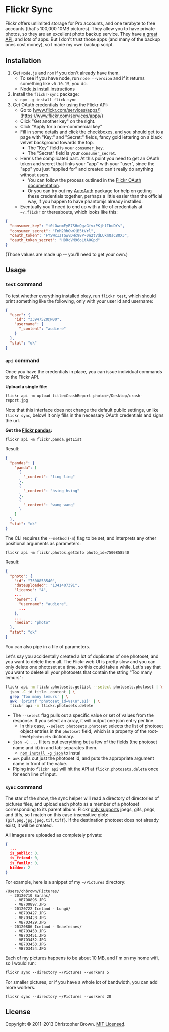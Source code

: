 # Flickr Sync

Flickr offers unlimited storage for Pro accounts, and one terabyte to free accounts (that's 100,000 10MB pictures). They allow you to have private photos, so they are an excellent photo backup service. They have [a great API](http://www.flickr.com/services/api/), and lots of apps. But I don't trust those apps (and many of the backup ones cost money), so I made my own backup script.

## Installation

1. Get `Node.js` and `npm` if you don't already have them.
    - To see if you have node, run `node --version` and if it returns something like `v0.10.15`, you do.
    - [Node.js install instructions](http://chbrown.github.io/#nodejs--npm)
2. Install the `flickr-sync` package:
    - `npm -g install flick-sync`
3. Get OAuth credentials for using the Flickr API:
    - Go to [www.flickr.com/services/apps/](https://www.flickr.com/services/apps/)
    - Click "Get another key" on the right.
    - Click "Apply for a non-commercial key"
    - Fill in some details and click the checkboxes, and you should get to a page with "Key:" and "Secret:" fields, fancy gold lettering on a black velvet background towards the top.
        * The "Key" field is your `consumer_key`.
        * The "Secret" field is your `consumer_secret`.
    - Here's the complicated part. At this point you need to get an OAuth token and secret that links your "app" with your "user", since the "app" you just "applied for" and created can't really do anything without users.
        * You can follow the process outlined in the [Flickr OAuth documentation](http://www.flickr.com/services/api/auth.oauth.html).
        * Or you can try out my [AutoAuth](https://github.com/chbrown/autoauth) package for help on getting these credentials together, perhaps a little easier than the official way, if you happen to have phantomjs already installed.
    - Eventually you'll need to end up with a file of credentials at `~/.flickr` or thereabouts, which looks like this:

```json
{
  "consumer_key": "i0LOwemEyB7SHoQgzGfvxPKjhlIbuDYs",
  "consumer_secret": "FnM2RhOwXjB5tVrl",
  "oauth_token": "FYSWxIJTGwvDHc98P-0n2tVdLUkmQsCBOX3",
  "oauth_token_secret": "H8RcVM96oLtA0Gpd"
}
```

(Those values are made up -- you'll need to get your own.)

## Usage

### `test` command

To test whether everything installed okay, run `flickr test`, which should print something like the following, only with your user id and username:

```json
{
  "user": {
    "id": "33947520@N00",
    "username": {
      "_content": "audiere"
    }
  },
  "stat": "ok"
}
```

### `api` command

Once you have the credentials in place, you can issue individual commands to the Flickr API.

**Upload a single file:**

    flickr api -m upload title=CrashReport photo=~/Desktop/crash-report.jpg

Note that this interface does not change the default public settings, unlike `flickr sync`, below! It only fills in the necessary OAuth credentials and signs the url.

**Get the [Flickr pandas](http://www.flickr.com/services/api/flickr.panda.getList.html):**

    flickr api -m flickr.panda.getList

Result:

```json
{
  "pandas": {
    "panda": [
      {
        "_content": "ling ling"
      },
      {
        "_content": "hsing hsing"
      },
      {
        "_content": "wang wang"
      }
    ]
  },
  "stat": "ok"
}
```

The CLI requires the `--method` (`-m`) flag to be set, and interprets any other positional arguments as parameters:

    flickr api -m flickr.photos.getInfo photo_id=7500858540

Result:

```json
{
  "photo": {
    "id": "7500858540",
    "dateuploaded": "1341407391",
    "license": "4",
    ...
    "owner": {
      "username": "audiere",
      ...
    },
    ...
    "media": "photo"
  },
  "stat": "ok"
}
```

You can also pipe in a file of parameters.

Let's say you accidentally created a lot of duplicates of one photoset, and you want to delete them all. The Flickr web UI is pretty slow and you can only delete one photoset at a time, so this could take a while. Let's say that you want to delete all your photosets that contain the string "Too many lemurs":

```bash
flickr api -m flickr.photosets.getList --select photosets.photoset | \
  json -C id title._content | \
  grep 'Too many lemurs' | \
  awk '{printf "photoset_id=%s\n",$1}' | \
  flickr api -m flickr.photosets.delete
```

* The `--select` flag pulls out a specific value or set of values from the response. If you select an array, it will output one json entry per line.
    - In this case, `--select photosets.photoset` selects the list of photoset object entries in the `photoset` field, which is a property of the root-level `photosets` dictionary.
* `json -C ...` filters out everything but a few of the fields (the photoset name and id) in and tab-separates them.
    - [`npm install -g json`](https://github.com/zpoley/json-command) to instal
* `awk` pulls out just the photoset id, and puts the appropriate argument name in front of the value.
* Piping into `flickr api` will hit the API at `flickr.photosets.delete` once for each line of input.

### `sync` command

The star of the show, the sync helper will read a directory of directories of pictures files, and upload each photo as a member of a photoset corresponding to its parent album. Flickr [only supports](http://www.flickr.com/help/photos/#150488231) jpegs, gifs, pngs, and tiffs, so I match on this case-insensitive glob: `{gif,png,jpg,jpeg,tif,tiff}`. If the destination photoset does not already exist, it will be created.

All images are uploaded as completely private:

```json
{
  ...
  is_public: 0,
  is_friend: 0,
  is_family: 0,
  hidden: 2
}
```

For example, here is a snippet of my `~/Pictures` directory:

    /Users/chbrown/Pictures/
      - 20120710 Sarahs/
        - VB7O0896.JPG
        - VB7O0897.JPG
      - 20120722 Iceland - LungA/
        - VB7O3427.JPG
        - VB7O3428.JPG
        - VB7O3429.JPG
      - 20120806 Iceland - Snaefesnes/
        - VB7O3450.JPG
        - VB7O3451.JPG
        - VB7O3452.JPG
        - VB7O3453.JPG
        - VB7O3454.JPG

Each of my pictures happens to be about 10 MB, and I'm on my home wifi, so I would run:

    flickr sync --directory ~/Pictures --workers 5

For smaller pictures, or if you have a whole lot of bandwidth, you can add more workers.

    flickr sync --directory ~/Pictures --workers 20

## License

Copyright © 2011–2013 Christopher Brown. [MIT Licensed](LICENSE).
